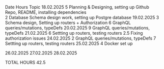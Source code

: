 Date            Hours    Topic
18.02.2025      5        Planning & Designing, setting up Github Repo, README, installing dependencies              
                2        Database Schema design work, setting up Postgre database
19.02.2025      3        Schema design, Setting up routers + Authorization
                6        GraphQL queries/mutations, typeDefs
20.02.2025      9        GraphQL queries/mutations, typeDefs
21.02.2025      6        Settting up routers, testing routers
                2.5      Fixing authorization issues
24.02.2025      2        GraphQL queries/mutations, typeDefs
                7        Settting up routers, testing routers 
25.02.2025      4        Docker set up

26.02.2025
27.02.2025
28.02.2025

TOTAL HOURS     42.5     